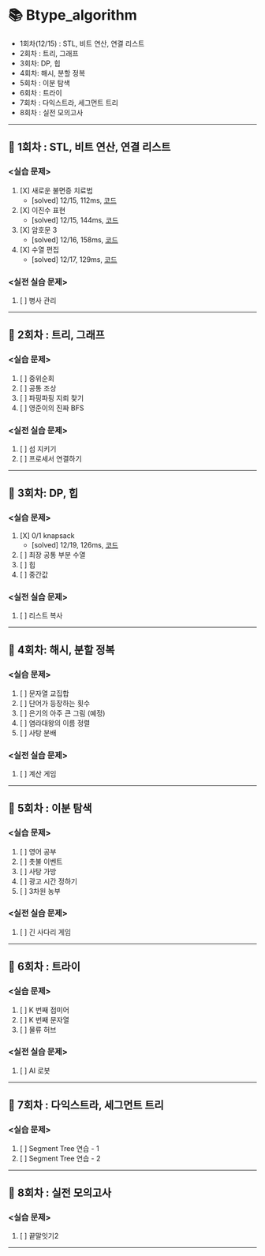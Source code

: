 # :books: Btype_algorithm

- 1회차(12/15) : STL, 비트 연산, 연결 리스트
- 2회차 : 트리, 그래프
- 3회차: DP,  힙
- 4회차: 해시, 분할 정복
- 5회차 : 이분 탐색
- 6회차 : 트라이
- 7회차 : 다익스트라, 세그먼트 트리
- 8회차 : 실전 모의고사

<hr/>

## :closed_book: 1회차 : STL, 비트 연산, 연결 리스트

### <실습 문제>

1. [X] 새로운 불면증 치료법
   - [solved] 12/15, 112ms, [코드](week01/새로운불면증치료법.java)
2. [X] 이진수 표현
   - [solved] 12/15, 144ms, [코드](week01/이진수표현.java)
3. [X] 암호문 3
   - [solved] 12/16, 158ms, [코드](week01/암호문3.java)
4. [X] 수열 편집
   - [solved] 12/17, 129ms, [코드](week01/수열편집.java)

### <실전 실습 문제>

1. [ ] 병사 관리

<hr/>

## :closed_book: 2회차 : 트리, 그래프

### <실습 문제>

1. [ ] 중위순회
2. [ ] 공통 조상
3. [ ] 파핑파핑 지뢰 찾기
4. [ ] 영준이의 진짜 BFS


### <실전 실습 문제>

1. [ ] 섬 지키기
2. [ ] 프로세서 연결하기

<hr/>

## :closed_book: 3회차: DP,  힙

### <실습 문제>

1. [X] 0/1 knapsack
   - [solved] 12/19, 126ms, [코드](week03/Knapsack.java)
2. [ ] 최장 공통 부분 수열
3. [ ] 힙
4. [ ] 중간값

### <실전 실습 문제>

1. [ ] 리스트 복사

<hr/>

## :closed_book: 4회차: 해시, 분할 정복

### <실습 문제>

1. [ ] 문자열 교집합
2. [ ] 단어가 등장하는 횟수
3. [ ] 은기의 아주 큰 그림 (예정)
4. [ ] 염라대왕의 이름 정렬
5. [ ] 사탕 분배

### <실전 실습 문제>

1. [ ] 계산 게임

<hr/>

## :closed_book: 5회차 : 이분 탐색

### <실습 문제>

1. [ ] 영어 공부
2. [ ] 촛불 이벤트
3. [ ] 사탕 가방
4. [ ] 광고 시간 정하기
5. [ ] 3차원 농부

### <실전 실습 문제>

1. [ ] 긴 사다리 게임

<hr/>

## :closed_book: 6회차 : 트라이

### <실습 문제>

1. [ ] K 번째 접미어
2. [ ] K 번째 문자열
3. [ ] 물류 허브

### <실전 실습 문제>

1. [ ] AI 로봇

<hr/>

## :closed_book: 7회차 : 다익스트라, 세그먼트 트리

### <실습 문제>
1. [ ] Segment Tree 연습 - 1
2. [ ] Segment Tree 연습 - 2

<hr/>

## :closed_book: 8회차 : 실전 모의고사

### <실습 문제>

1. [ ] 끝말잇기2


<hr/>
